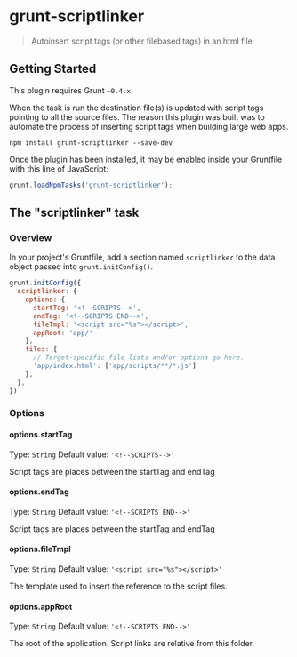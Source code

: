 # grunt-scriptlinker

> Autoinsert script tags (or other filebased tags) in an html file

## Getting Started
This plugin requires Grunt `~0.4.x`

When the task is run the destination file(s) is updated with script tags pointing to all the source files. The reason this plugin was built was to automate the process of inserting script tags when building large web apps.

```shell
npm install grunt-scriptlinker --save-dev
```

Once the plugin has been installed, it may be enabled inside your Gruntfile with this line of JavaScript:

```js
grunt.loadNpmTasks('grunt-scriptlinker');
```

## The "scriptlinker" task

### Overview
In your project's Gruntfile, add a section named `scriptlinker` to the data object passed into `grunt.initConfig()`.

```js
grunt.initConfig({
  scriptlinker: {
    options: {
      startTag: '<!--SCRIPTS-->',
      endTag: '<!--SCRIPTS END-->',
      fileTmpl: '<script src="%s"></script>',
      appRoot: 'app/'
    },
    files: {
      // Target-specific file lists and/or options go here.
      'app/index.html': ['app/scripts/**/*.js']
    },
  },
})
```

### Options

#### options.startTag
Type: `String`
Default value: `'<!--SCRIPTS-->'`

Script tags are places between the startTag and endTag

#### options.endTag
Type: `String`
Default value: `'<!--SCRIPTS END-->'`

Script tags are places between the startTag and endTag

#### options.fileTmpl
Type: `String`
Default value: `'<script src="%s"></script>'`

The template used to insert the reference to the script files.

#### options.appRoot
Type: `String`
Default value: `'<!--SCRIPTS END-->'`

The root of the application. Script links are relative from this folder.


